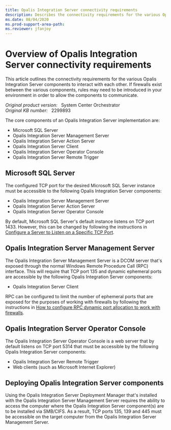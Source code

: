 ```yaml
---
title: Opalis Integration Server connectivity requirements
description: Describes the connectivity requirements for the various Opalis Integration Server components to interact with each other.
ms.date: 08/04/2020
ms.prod-support-area-path:
ms.reviewer: jfanjoy
---
```

# Overview of Opalis Integration Server connectivity requirements

This article outlines the connectivity requirements for the various Opalis Integration Server components to interact with each other. If firewalls exist between the various components, rules may need to be introduced in your environment in order to allow the components to communicate.

_Original product version:_ &nbsp; System Center Orchestrator  
_Original KB number:_ &nbsp; 2299893

The core components of an Opalis Integration Server implementation are:

- Microsoft SQL Server
- Opalis Integration Server Management Server
- Opalis Integration Server Action Server
- Opalis Integration Server Client
- Opalis Integration Server Operator Console
- Opalis Integration Server Remote Trigger

## Microsoft SQL Server

The configured TCP port for the desired Microsoft SQL Server instance must be accessible to the following Opalis Integration Server components:

- Opalis Integration Server Management Server
- Opalis Integration Server Action Server
- Opalis Integration Server Operator Console

By default, Microsoft SQL Server's default instance listens on TCP port 1433. However, this can be changed by following the instructions in [Configure a Server to Listen on a Specific TCP Port](/sql/database-engine/configure-windows/configure-a-server-to-listen-on-a-specific-tcp-port).

## Opalis Integration Server Management Server

The Opalis Integration Server Management Server is a DCOM server that's exposed through the normal Windows Remote Procedure Call (RPC) interface. This will require that TCP port 135 and dynamic ephemeral ports are accessible by the following Opalis Integration Server components:

- Opalis Integration Server Client

RPC can be configured to limit the number of ephemeral ports that are exposed for the purposes of working with firewalls by following the instructions in [How to configure RPC dynamic port allocation to work with firewalls](https://support.microsoft.com/kb/154596).

## Opalis Integration Server Operator Console

The Opalis Integration Server Operator Console is a web server that by default listens on TCP port 5314 that must be accessible by the following Opalis Integration Server components:

- Opalis Integration Server Remote Trigger
- Web clients (such as Microsoft Internet Explorer)

## Deploying Opalis Integration Server components

Using the Opalis Integration Server Deployment Manager that's installed with the Opalis Integration Server Management Server requires the ability to access the computer where the Opalis Integration Server component(s) are to be installed via SMB/CIFS. As a result, TCP ports 135, 139 and 445 must be accessible on the target computer from the Opalis Integration Server Management Server.
